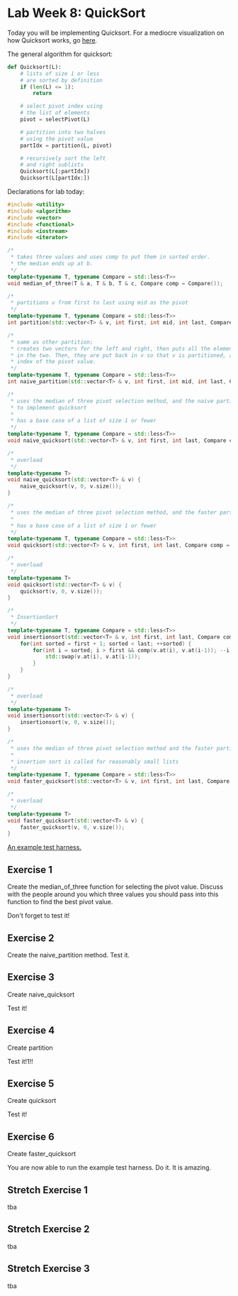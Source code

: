 Lab Week 8: QuickSort
=========================

Today you will be implementing Quicksort.
For a mediocre visualization on how Quicksort works, go <u><a href="http://algoviz.org/OpenDSA/AV/Sorting/quicksortAV.html" target="_blank">here</a></u>.

The general algorithm for quicksort:
```python
def Quicksort(L):
    # lists of size 1 or less
    # are sorted by definition
    if (len(L) <= 1):
        return

    # select pivot index using
    # the list of elements
    pivot = selectPivot(L)

    # partition into two halves
    # using the pivot value
    partIdx = partition(L, pivot)

    # recursively sort the left
    # and right sublists
    Quicksort(L[:partIdx])
    Quicksort(L[partIdx:])
```

Declarations for lab today:


```c++
#include <utility>
#include <algorithm>
#include <vector>
#include <functional>
#include <iostream>
#include <iterator>

/*
 * takes three values and uses comp to put them in sorted order.
 * the median ends up at b.
 */
template<typename T, typename Compare = std::less<T>>
void median_of_three(T & a, T & b, T & c, Compare comp = Compare());

/*
 * partitions v from first to last using mid as the pivot
 */
template<typename T, typename Compare = std::less<T>>
int partition(std::vector<T> & v, int first, int mid, int last, Compare comp = Compare());

/*
 * same as other partition;
 * creates two vectors for the left and right, then puts all the elements (except for mid)
 * in the two. Then, they are put back in v so that v is partitioned, and returns the
 * index of the pivot value.
 */
template<typename T, typename Compare = std::less<T>>
int naive_partition(std::vector<T> & v, int first, int mid, int last, Compare comp = Compare());

/*
 * uses the median of three pivot selection method, and the naive partition method
 * to implement quicksort
 *
 * has a base case of a list of size 1 or fewer
 */
template<typename T, typename Compare = std::less<T>>
void naive_quicksort(std::vector<T> & v, int first, int last, Compare comp = Compare());

/*
 * overload
 */
template<typename T>
void naive_quicksort(std::vector<T> & v) {
    naive_quicksort(v, 0, v.size());
}

/*
 * uses the median of three pivot selection method, and the faster partition method
 *
 * has a base case of a list of size 1 or fewer
 */
template<typename T, typename Compare = std::less<T>>
void quicksort(std::vector<T> & v, int first, int last, Compare comp = Compare());

/*
 * overload
 */
template<typename T>
void quicksort(std::vector<T> & v) {
    quicksort(v, 0, v.size());
}

/*
 * InsertionSort
 */
template<typename T, typename Compare = std::less<T>>
void insertionsort(std::vector<T> & v, int first, int last, Compare comp = Compare()) {
    for(int sorted = first + 1; sorted < last; ++sorted) {
        for(int i = sorted; i > first && comp(v.at(i), v.at(i-1)); --i) {
            std::swap(v.at(i), v.at(i-1));
        }
    }
}

/*
 * overload
 */
template<typename T>
void insertionsort(std::vector<T> & v) {
    insertionsort(v, 0, v.size());
}

/*
 * uses the median of three pivot selection method and the faster partition method
 *
 * insertion sort is called for reasonably small lists
 */
template<typename T, typename Compare = std::less<T>>
void faster_quicksort(std::vector<T> & v, int first, int last, Compare comp = Compare());

/*
 * overload
 */
template<typename T>
void faster_quicksort(std::vector<T> & v) {
    faster_quicksort(v, 0, v.size());
}

```

<u><a href="https://gist.github.com/CrazyWearsPJs/3138795e59a3189df5e7" target="_blank">An example test harness.</a></u>

Exercise 1
----------
Create the median_of_three function for selecting the pivot value.
Discuss with the people around you which three values you should pass into this function to find the best pivot value.

Don't forget to test it!

Exercise 2
----------
Create the naive_partition method.
Test it.

Exercise 3
----------
Create naive_quicksort

Test it!

Exercise 4
----------
Create partition

Test it!1!!

Exercise 5
----------
Create quicksort

Test it!

Exercise 6
----------
Create faster_quicksort

You are now able to run the example test harness. Do it. It is amazing.

Stretch Exercise 1
------------------
tba

Stretch Exercise 2
------------------
tba

Stretch Exercise 3
------------------
tba



